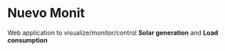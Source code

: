 # Nuevo Monit

Web application to visualize/monitor/control **Solar generation** and **Load consumption**
